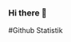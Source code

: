 ### Hi there 👋

<!--
**AndreasTopuh/AndreasTopuh** is a ✨ _special_ ✨ repository because its `README.md` (this file) appears on your GitHub profile.

Here are some ideas to get you started:

### Hi there 👋

<!--
*willzer0/willzer0* is a ✨ special ✨ repository because its README.md (this file) appears on your GitHub profile.

Here are some ideas to get you started:
Hello my name is Andreas Jeno Figo Topuh
- 🔭 I’m currently working on ...
- 🌱 I’m currently learning Javascript
- 👯 I’m looking to collaborate on ...
- 🤔 I’m looking for help with my partner Richard and Andreas
- 💬 Ask me about coding and party
- 😄 Pronouns: ...

-->
#Github Statistik
<p align="left">
<a href="https://github.com/AndreasTopuh">

</a>
</p>
